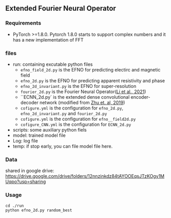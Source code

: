 ## Extended Fourier Neural Operator

### Requirements
- PyTorch >=1.8.0. Pytorch 1.8.0 starts to support complex numbers and it has a new implementation of FFT

### files
- run: containing excutable python files
    - `efno_field_2d.py` is the EFNO for predicting electirc and magnetic field
    - `efno_2d.py` is the EFNO for predicting apparent resistivity and phase
    - `efno_2d_invariant.py` is the EFNO for super-resolution
    - `fourier_2d.py` is the Fourier Neural Operator([Li et al., 2021](https://arxiv.org/abs/2010.08895))
    - ``ECNN_2d.py` is the extended dense convolutional  encoder-decoder network (modified from [Zhu et. al, 2019](https://github.com/cics-nd/pde-surrogate.git)) 
    - `cofigure.yml` is the configuration for `efno_2d.py`, `efno_2d_invariant.py` and `fourier_2d.py`
    - `cofigure.yml` is the configuration for `efno__field2d.py`
    - `cofigure_CNN.yml` is the configuration for `ECNN_2d.py`
- scripts: some auxiliary python fiels
- model: trained model file
- Log: log file
- temp: if stop early, you can file model file here.

### Data

shared in google drive: https://drive.google.com/drive/folders/12nnzinkdz84tAYOOEqsJTzKOgy1MUqpo?usp=sharing

### Usage
```shell
cd ./run
python efno_2d.py random_best
```
